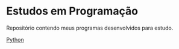# Estudos em Programação

Repositório contendo meus programas desenvolvidos para estudo.

[Python](/python/)
